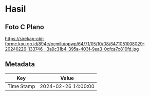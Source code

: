 # Hasil

## Foto C Plano

https://sirekap-obj-formc.kpu.go.id/894e/pemilu/ppwp/64/71/05/10/08/6471051008029-20240226-133746--3a9c31b4-395a-403f-9ea3-0cfca7c810fd.jpg


## Metadata

| Key        | Value               |
| ---------- | ------------------- |
| Time Stamp | 2024-02-26 14:00:00 |



